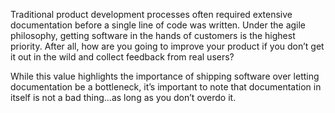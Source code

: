 Traditional product development processes often required extensive documentation before a single line of code was written. Under the agile philosophy, getting software in the hands of customers is the highest priority. After all, how are you going to improve your product if you don’t get it out in the wild and collect feedback from real users?

While this value highlights the importance of shipping software over letting documentation be a bottleneck, it’s important to note that documentation in itself is not a bad thing…as long as you don’t overdo it.
